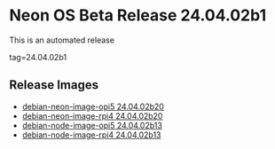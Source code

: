 # Neon OS Beta Release 24.04.02b1
This is an automated release

tag=24.04.02b1

## Release Images
- [debian-neon-image-opi5 24.04.02b20](https://2222.us/app/files/neon_images/core/opi5/dev/debian-neon-image-opi5_2024-04-02_13_28.img.xz)
- [debian-neon-image-rpi4 24.04.02b20](https://2222.us/app/files/neon_images/core/rpi4/dev/debian-neon-image-rpi4_2024-04-02_13_28.img.xz)
- [debian-node-image-opi5 24.04.02b13](https://2222.us/app/files/neon_images/node/opi5/dev/debian-node-image-opi5_2024-04-02_16_10.img.xz)
- [debian-node-image-rpi4 24.04.02b13](https://2222.us/app/files/neon_images/node/rpi4/dev/debian-node-image-rpi4_2024-04-02_16_10.img.xz)
